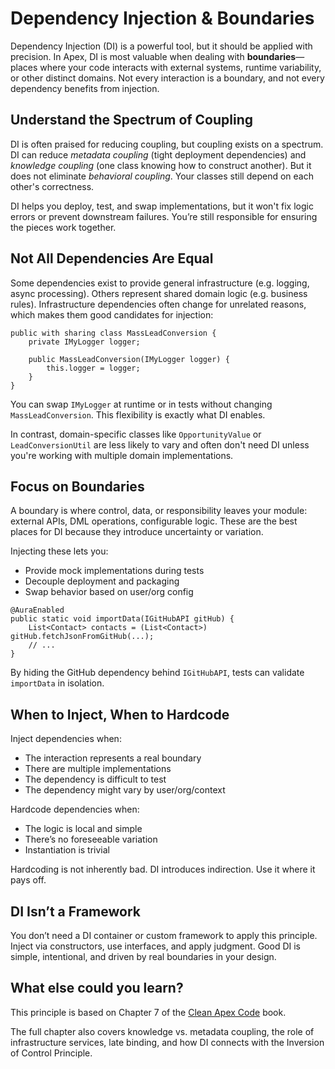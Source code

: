 # Dependency Injection & Boundaries

Dependency Injection (DI) is a powerful tool, but it should be applied with precision. In Apex, DI is most valuable when dealing with **boundaries**—places where your code interacts with external systems, runtime variability, or other distinct domains. Not every interaction is a boundary, and not every dependency benefits from injection.

## Understand the Spectrum of Coupling

DI is often praised for reducing coupling, but coupling exists on a spectrum. DI can reduce *metadata coupling* (tight deployment dependencies) and *knowledge coupling* (one class knowing how to construct another). But it does not eliminate *behavioral coupling*. Your classes still depend on each other's correctness.

DI helps you deploy, test, and swap implementations, but it won't fix logic errors or prevent downstream failures. You’re still responsible for ensuring the pieces work together.

## Not All Dependencies Are Equal

Some dependencies exist to provide general infrastructure (e.g. logging, async processing). Others represent shared domain logic (e.g. business rules). Infrastructure dependencies often change for unrelated reasons, which makes them good candidates for injection:

```apex
public with sharing class MassLeadConversion {
    private IMyLogger logger;

    public MassLeadConversion(IMyLogger logger) {
        this.logger = logger;
    }
}
```

You can swap `IMyLogger` at runtime or in tests without changing `MassLeadConversion`. This flexibility is exactly what DI enables.

In contrast, domain-specific classes like `OpportunityValue` or `LeadConversionUtil` are less likely to vary and often don't need DI unless you're working with multiple domain implementations.

## Focus on Boundaries

A boundary is where control, data, or responsibility leaves your module: external APIs, DML operations, configurable logic. These are the best places for DI because they introduce uncertainty or variation.

Injecting these lets you:

* Provide mock implementations during tests
* Decouple deployment and packaging
* Swap behavior based on user/org config

```apex
@AuraEnabled
public static void importData(IGitHubAPI gitHub) {
    List<Contact> contacts = (List<Contact>) gitHub.fetchJsonFromGitHub(...);
    // ...
}
```

By hiding the GitHub dependency behind `IGitHubAPI`, tests can validate `importData` in isolation.

## When to Inject, When to Hardcode

Inject dependencies when:

* The interaction represents a real boundary
* There are multiple implementations
* The dependency is difficult to test
* The dependency might vary by user/org/context

Hardcode dependencies when:

* The logic is local and simple
* There’s no foreseeable variation
* Instantiation is trivial

Hardcoding is not inherently bad. DI introduces indirection. Use it where it pays off.

## DI Isn’t a Framework

You don’t need a DI container or custom framework to apply this principle. Inject via constructors, use interfaces, and apply judgment. Good DI is simple, intentional, and driven by real boundaries in your design.

## What else could you learn?

This principle is based on Chapter 7 of the [Clean Apex Code](https://books.google.ie/books/about/Clean_Apex_Code.html?id=4yEc0QEACAAJ&source=kp_book_description&redir_esc=y) book. 

 The full chapter also covers knowledge vs. metadata coupling, the role of infrastructure services, late binding, and how DI connects with the Inversion of Control Principle.
